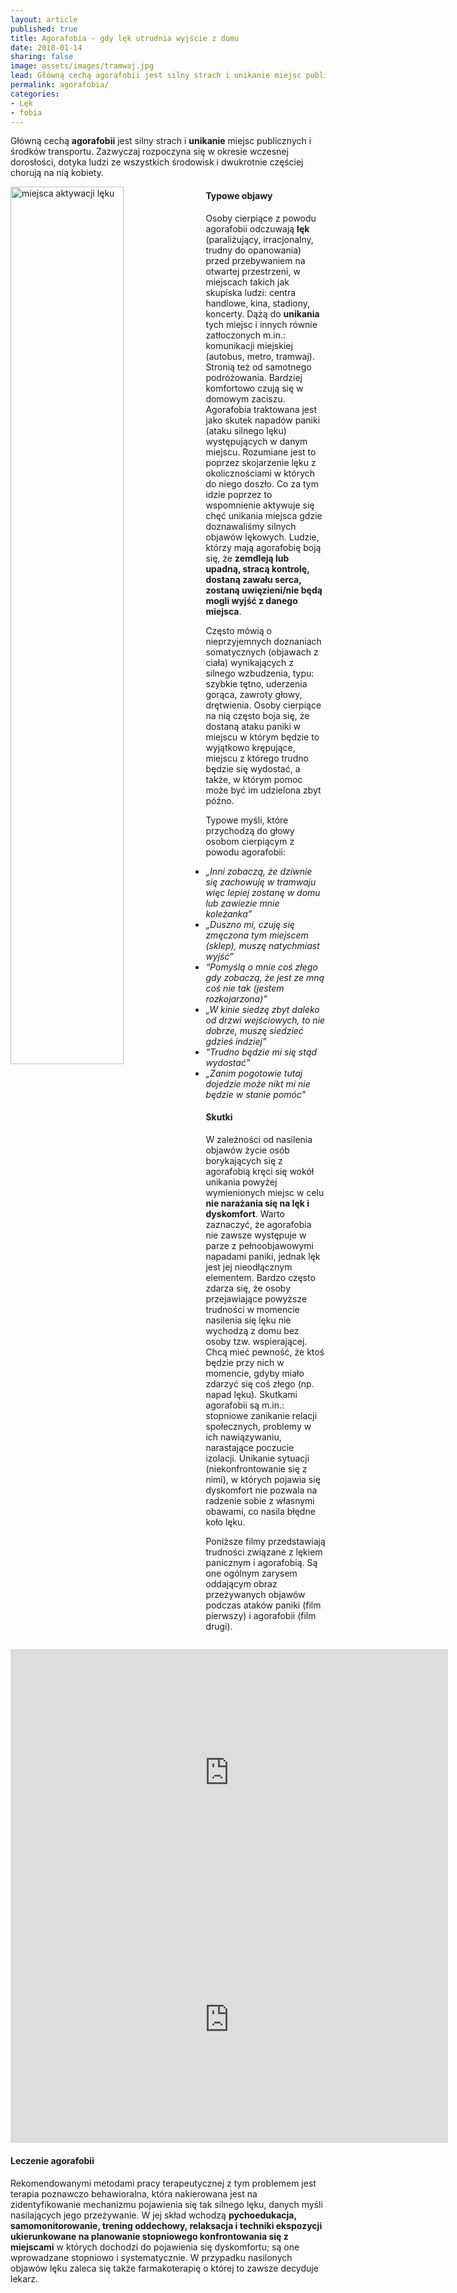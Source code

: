 ```yaml
---
layout: article
published: true
title: Agorafobia - gdy lęk utrudnia wyjście z domu
date: 2018-01-14
sharing: false
image: assets/images/tramwaj.jpg
lead: Główną cechą agorafobii jest silny strach i unikanie miejsc publicznych i środków transportu.
permalink: agorafobia/
categories: 
- Lęk 
- fobia
---
```


Główną cechą **agorafobii** jest silny strach i **unikanie** miejsc publicznych i środków transportu. Zazwyczaj 
rozpoczyna się w okresie wczesnej dorosłości, dotyka ludzi ze wszystkich środowisk i dwukrotnie częściej 
chorują na nią kobiety. 

<img src="{{root_url}}/assets/images/agora.jpg" alt="miejsca aktywacji lęku" style="float: left; width: 60%; margin-right: 10px" />

#### Typowe objawy

Osoby cierpiące z powodu agorafobii odczuwają **lęk** (paraliżujący, irracjonalny, trudny do opanowania) przed 
przebywaniem na otwartej przestrzeni, w miejscach takich jak skupiska ludzi: centra handlowe, kina, stadiony, 
koncerty. Dążą do **unikania** tych miejsc i innych równie zatłoczonych m.in.: komunikacji miejskiej (autobus, 
metro, tramwaj). Stronią też od samotnego podróżowania. Bardziej komfortowo czują się w domowym zaciszu. 
Agorafobia traktowana jest jako skutek napadów paniki (ataku silnego lęku) występujących w danym miejscu. 
Rozumiane jest to poprzez skojarzenie lęku z okolicznościami w których do niego doszło. Co za tym idzie poprzez 
to wspomnienie aktywuje się chęć unikania miejsca gdzie doznawaliśmy silnych objawów lękowych. Ludzie, którzy 
mają agorafobię boją się, że **zemdleją lub upadną, stracą kontrolę, dostaną zawału serca, zostaną uwięzieni/nie 
będą mogli wyjść z danego miejsca**. 

Często mówią o nieprzyjemnych doznaniach somatycznych (objawach z ciała) 
wynikających z silnego wzbudzenia, typu: szybkie tętno, uderzenia gorąca, zawroty głowy, drętwienia. Osoby 
cierpiące na nią często boja się, że dostaną ataku paniki w miejscu w którym będzie to wyjątkowo krępujące, 
miejscu z którego trudno będzie się wydostać, a także, w którym pomoc może być im udzielona zbyt późno. 

Typowe myśli, które przychodzą do głowy osobom cierpiącym z powodu agorafobii: 

* _„Inni zobaczą, że dziwnie się zachowuję w tramwaju więc lepiej zostanę w domu lub zawiezie mnie koleżanka”_
* _„Duszno mi, czuję się zmęczona tym miejscem (sklep), muszę natychmiast wyjść”_
* _“Pomyślą o mnie coś złego gdy zobaczą, że jest ze mną coś nie tak (jestem rozkojarzona)”_
* _„W kinie siedzę zbyt daleko od drzwi wejściowych, to nie dobrze, muszę siedzieć gdzieś indziej”_
* _“Trudno będzie mi się stąd wydostać”_
* _„Zanim pogotowie tutaj dojedzie może nikt mi nie będzie w stanie pomóc”_

#### Skutki

W zależności od nasilenia objawów życie osób borykających się z agorafobią kręci się wokół unikania powyżej 
wymienionych miejsc w celu **nie narażania się na lęk i dyskomfort**. Warto zaznaczyć, że agorafobia nie zawsze 
występuje w parze z pełnoobjawowymi napadami paniki, jednak lęk jest jej nieodłącznym elementem. Bardzo często 
zdarza się, że osoby przejawiające powyższe trudności w momencie nasilenia się lęku nie wychodzą z domu bez 
osoby tzw. wspierającej. Chcą mieć pewność, że ktoś będzie przy nich w momencie, gdyby miało zdarzyć się coś 
złego (np. napad lęku). Skutkami agorafobii są m.in.: stopniowe zanikanie relacji społecznych, problemy w ich 
nawiązywaniu, narastające poczucie izolacji. Unikanie sytuacji (niekonfrontowanie się z nimi), w których pojawia
się dyskomfort nie pozwala na radzenie sobie z własnymi obawami, co nasila błędne koło lęku. 

Poniższe filmy przedstawiają trudności związane z lękiem panicznym i agorafobią. Są one ogólnym zarysem 
oddającym obraz przeżywanych objawów podczas ataków paniki (film pierwszy) i agorafobii (film drugi).

<iframe width="700" height="395" src="https://www.youtube-nocookie.com/embed/CBtbUckHPjQ?cc_load_policy=1&cc_lang_pref=pl" frameborder="0" allowfullscreen></iframe>
<iframe width="700" height="395" src="https://www.youtube-nocookie.com/embed/Jm3x0oL0pHA?cc_load_policy=1&cc_lang_pref=pl" frameborder="0" allowfullscreen></iframe>

#### Leczenie agorafobii

Rekomendowanymi metodami pracy terapeutycznej z tym problemem jest terapia poznawczo behawioralna, która 
nakierowana jest na zidentyfikowanie mechanizmu pojawienia się tak silnego lęku, danych myśli nasilających jego 
przeżywanie. W jej skład wchodzą **pychoedukacja, samomonitorowanie, trening oddechowy, relaksacja i techniki 
ekspozycji ukierunkowane na planowanie stopniowego konfrontowania się z miejscami** w których dochodzi do 
pojawienia się dyskomfortu; są one wprowadzane stopniowo i systematycznie. W przypadku nasilonych objawów lęku 
zaleca się także farmakoterapię o której to zawsze decyduje lekarz.


